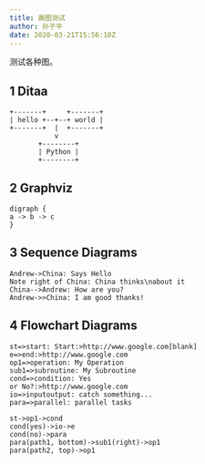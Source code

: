 ```yaml
---
title: 画图测试
author: 孙子平
date: 2020-03-21T15:56:10Z
---
```


测试各种图。

<!-- more -->

## 1 Ditaa

```ditaa [render p-class="text-center"]
+-------+     +-------+
| hello +--+--+ world |
+-------+  |  +-------+
           v
       +--------+
       | Python |
       +--------+
```

## 2 Graphviz

```graphviz [render p-class="text-center"]
digraph {
a -> b -> c
}
```

## 3 Sequence Diagrams

```sequence [render p-class="text-center"]
Andrew->China: Says Hello
Note right of China: China thinks\nabout it
China-->Andrew: How are you?
Andrew->>China: I am good thanks!
```

## 4 Flowchart Diagrams

```flowchart [render p-class="text-center"]
st=>start: Start:>http://www.google.com[blank]
e=>end:>http://www.google.com
op1=>operation: My Operation
sub1=>subroutine: My Subroutine
cond=>condition: Yes
or No?:>http://www.google.com
io=>inputoutput: catch something...
para=>parallel: parallel tasks

st->op1->cond
cond(yes)->io->e
cond(no)->para
para(path1, bottom)->sub1(right)->op1
para(path2, top)->op1
```
